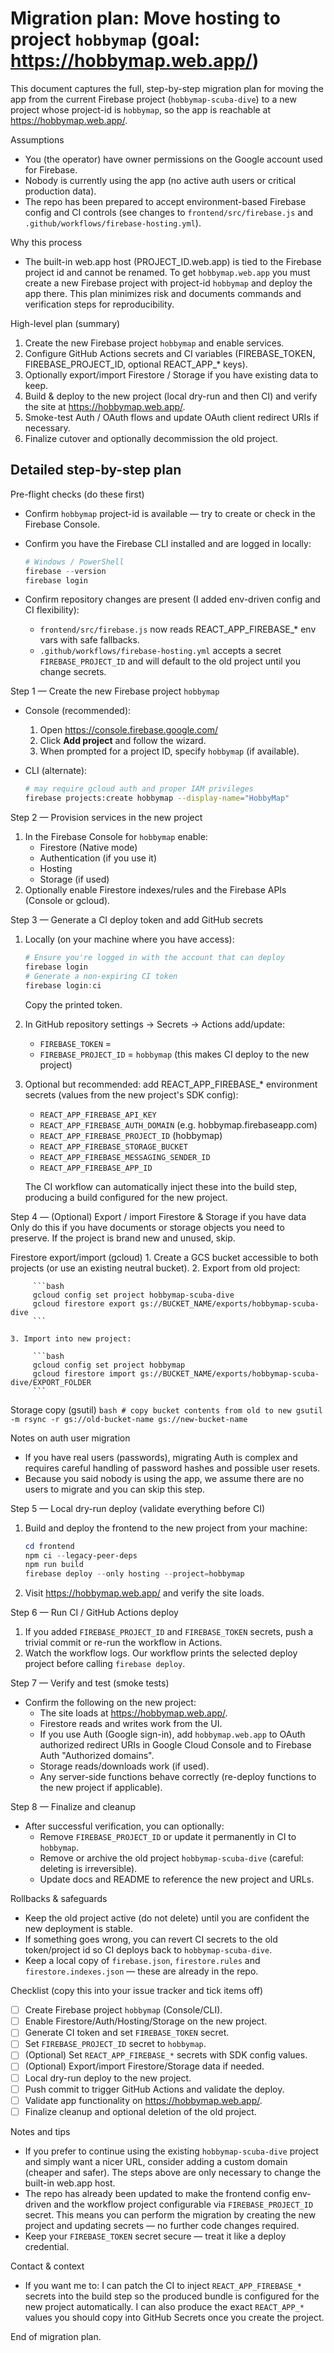 # Migration plan: Move hosting to project `hobbymap` (goal: https://hobbymap.web.app/)

This document captures the full, step-by-step migration plan for moving the app from
the current Firebase project (`hobbymap-scuba-dive`) to a new project whose project-id is
`hobbymap`, so the app is reachable at https://hobbymap.web.app/.

Assumptions
- You (the operator) have owner permissions on the Google account used for Firebase.
- Nobody is currently using the app (no active auth users or critical production data).
- The repo has been prepared to accept environment-based Firebase config and CI controls
	(see changes to `frontend/src/firebase.js` and `.github/workflows/firebase-hosting.yml`).

Why this process
- The built-in web.app host (PROJECT_ID.web.app) is tied to the Firebase project id and
	cannot be renamed. To get `hobbymap.web.app` you must create a new Firebase project
	with project-id `hobbymap` and deploy the app there. This plan minimizes risk and
	documents commands and verification steps for reproducibility.

High-level plan (summary)
1. Create the new Firebase project `hobbymap` and enable services.
2. Configure GitHub Actions secrets and CI variables (FIREBASE_TOKEN, FIREBASE_PROJECT_ID, optional REACT_APP_* keys).
3. Optionally export/import Firestore / Storage if you have existing data to keep.
4. Build & deploy to the new project (local dry-run and then CI) and verify the site at https://hobbymap.web.app/.
5. Smoke-test Auth / OAuth flows and update OAuth client redirect URIs if necessary.
6. Finalize cutover and optionally decommission the old project.

Detailed step-by-step plan
--------------------------

Pre-flight checks (do these first)
- Confirm `hobbymap` project-id is available — try to create or check in the Firebase Console.
- Confirm you have the Firebase CLI installed and are logged in locally:

	```powershell
	# Windows / PowerShell
	firebase --version
	firebase login
	```

- Confirm repository changes are present (I added env-driven config and CI flexibility):
	- `frontend/src/firebase.js` now reads REACT_APP_FIREBASE_* env vars with safe fallbacks.
	- `.github/workflows/firebase-hosting.yml` accepts a secret `FIREBASE_PROJECT_ID` and will default
		to the old project until you change secrets.

Step 1 — Create the new Firebase project `hobbymap`
- Console (recommended):
	1. Open https://console.firebase.google.com/
	2. Click **Add project** and follow the wizard.
	3. When prompted for a project ID, specify `hobbymap` (if available).

- CLI (alternate):
	```bash
	# may require gcloud auth and proper IAM privileges
	firebase projects:create hobbymap --display-name="HobbyMap"
	```

Step 2 — Provision services in the new project
1. In the Firebase Console for `hobbymap` enable:
	 - Firestore (Native mode)
	 - Authentication (if you use it)
	 - Hosting
	 - Storage (if used)
2. Optionally enable Firestore indexes/rules and the Firebase APIs (Console or gcloud).

Step 3 — Generate a CI deploy token and add GitHub secrets
1. Locally (on your machine where you have access):

	```powershell
	# Ensure you're logged in with the account that can deploy
	firebase login
	# Generate a non-expiring CI token
	firebase login:ci
	```

	Copy the printed token.

2. In GitHub repository settings → Secrets → Actions add/update:
	- `FIREBASE_TOKEN` = <token produced by firebase login:ci>
	- `FIREBASE_PROJECT_ID` = `hobbymap` (this makes CI deploy to the new project)

3. Optional but recommended: add REACT_APP_FIREBASE_* environment secrets (values from the new project's SDK config):
	- `REACT_APP_FIREBASE_API_KEY`
	- `REACT_APP_FIREBASE_AUTH_DOMAIN` (e.g. hobbymap.firebaseapp.com)
	- `REACT_APP_FIREBASE_PROJECT_ID` (hobbymap)
	- `REACT_APP_FIREBASE_STORAGE_BUCKET`
	- `REACT_APP_FIREBASE_MESSAGING_SENDER_ID`
	- `REACT_APP_FIREBASE_APP_ID`

	The CI workflow can automatically inject these into the build step, producing a build configured for the new project.

Step 4 — (Optional) Export / import Firestore & Storage if you have data
Only do this if you have documents or storage objects you need to preserve. If the project is brand new and unused, skip.

Firestore export/import (gcloud)
	1. Create a GCS bucket accessible to both projects (or use an existing neutral bucket).
	2. Export from old project:

		 ```bash
		 gcloud config set project hobbymap-scuba-dive
		 gcloud firestore export gs://BUCKET_NAME/exports/hobbymap-scuba-dive
		 ```

	3. Import into new project:

		 ```bash
		 gcloud config set project hobbymap
		 gcloud firestore import gs://BUCKET_NAME/exports/hobbymap-scuba-dive/EXPORT_FOLDER
		 ```

Storage copy (gsutil)
	```bash
	# copy bucket contents from old to new
	gsutil -m rsync -r gs://old-bucket-name gs://new-bucket-name
	```

Notes on auth user migration
- If you have real users (passwords), migrating Auth is complex and requires careful handling of password hashes and possible user resets.
- Because you said nobody is using the app, we assume there are no users to migrate and you can skip this step.

Step 5 — Local dry-run deploy (validate everything before CI)
1. Build and deploy the frontend to the new project from your machine:

	```powershell
	cd frontend
	npm ci --legacy-peer-deps
	npm run build
	firebase deploy --only hosting --project=hobbymap
	```

2. Visit https://hobbymap.web.app/ and verify the site loads.

Step 6 — Run CI / GitHub Actions deploy
1. If you added `FIREBASE_PROJECT_ID` and `FIREBASE_TOKEN` secrets, push a trivial commit or re-run the workflow in Actions.
2. Watch the workflow logs. Our workflow prints the selected deploy project before calling `firebase deploy`.

Step 7 — Verify and test (smoke tests)
- Confirm the following on the new project:
	- The site loads at https://hobbymap.web.app/.
	- Firestore reads and writes work from the UI.
	- If you use Auth (Google sign-in), add `hobbymap.web.app` to OAuth authorized redirect URIs in Google Cloud Console and to Firebase Auth "Authorized domains".
	- Storage reads/downloads work (if used).
	- Any server-side functions behave correctly (re-deploy functions to the new project if applicable).

Step 8 — Finalize and cleanup
- After successful verification, you can optionally:
	- Remove `FIREBASE_PROJECT_ID` or update it permanently in CI to `hobbymap`.
	- Remove or archive the old project `hobbymap-scuba-dive` (careful: deleting is irreversible).
	- Update docs and README to reference the new project and URLs.

Rollbacks & safeguards
- Keep the old project active (do not delete) until you are confident the new deployment is stable.
- If something goes wrong, you can revert CI secrets to the old token/project id so CI deploys back to `hobbymap-scuba-dive`.
- Keep a local copy of `firebase.json`, `firestore.rules` and `firestore.indexes.json` — these are already in the repo.

Checklist (copy this into your issue tracker and tick items off)
- [ ] Create Firebase project `hobbymap` (Console/CLI).
- [ ] Enable Firestore/Auth/Hosting/Storage on the new project.
- [ ] Generate CI token and set `FIREBASE_TOKEN` secret.
- [ ] Set `FIREBASE_PROJECT_ID` secret to `hobbymap`.
- [ ] (Optional) Set `REACT_APP_FIREBASE_*` secrets with SDK config values.
- [ ] (Optional) Export/import Firestore/Storage data if needed.
- [ ] Local dry-run deploy to the new project.
- [ ] Push commit to trigger GitHub Actions and validate the deploy.
- [ ] Validate app functionality on https://hobbymap.web.app/.
- [ ] Finalize cleanup and optional deletion of the old project.

Notes and tips
- If you prefer to continue using the existing `hobbymap-scuba-dive` project and simply want a nicer URL, consider adding a custom domain (cheaper and safer). The steps above are only necessary to change the built-in web.app host.
- The repo has already been updated to make the frontend config env-driven and the workflow project configurable via `FIREBASE_PROJECT_ID` secret. This means you can perform the migration by creating the new project and updating secrets — no further code changes required.
- Keep your `FIREBASE_TOKEN` secret secure — treat it like a deploy credential.

Contact & context
- If you want me to: I can patch the CI to inject `REACT_APP_FIREBASE_*` secrets into the build step so the produced bundle is configured for the new project automatically. I can also produce the exact `REACT_APP_*` values you should copy into GitHub Secrets once you create the project.

End of migration plan.

